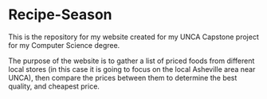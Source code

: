 # Recipe-Season
This is the repository for my website created for my UNCA Capstone project for my Computer Science degree.

The purpose of the website is to gather a list of priced foods from different local stores (in this case it is going to focus on the local Asheville area near UNCA), then
compare the prices between them to determine the best quality, and cheapest price.
